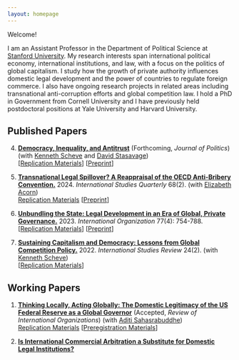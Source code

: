 ```yaml
---
layout: homepage
---
```


Welcome!


I am an Assistant Professor in the Department of Political Science at [Stanford University](https://politicalscience.stanford.edu/). My research interests span international political economy, international institutions, and law, with a focus on the politics of global capitalism. I study how the growth of private authority influences domestic legal development and the power of countries to regulate foreign commerce. I also have ongoing research projects in related areas including transnational anti-corruption efforts and global competition law. I hold a PhD in Government from Cornell University and I have previously held postdoctoral positions at Yale University and Harvard University.



## Published Papers

4. **[Democracy, Inequality, and Antitrust](https://doi.org/10.1086/736023)** (Forthcoming, *Journal of Politics*) <br>
(with [Kenneth Scheve](https://scheve-research.org/) and [David Stasavage](https://stasavage.com/)) <br> [[Replication Materials](https://dataverse.harvard.edu/dataset.xhtml?persistentId=doi:10.7910/DVN/GFENDZ)] [[Preprint](https://papers.ssrn.com/sol3/papers.cfm?abstract_id=4358176)]

3. **[Transnational Legal Spillover? A Reappraisal of the OECD Anti-Bribery Convention.](https://doi.org/10.1093/isq/sqae071)** 2024. *International Studies Quarterly* 68(2).
(with [Elizabeth Acorn](http://www.elizabethacorn.com)) <br> [Replication Materials](https://doi.org/10.7910/DVN/TJRLRZ) [[Preprint](/assets/papers/Acorn_Allen_2023_Spillover.pdf)]

2. **[Unbundling the State: Legal Development in an Era of Global, Private Governance.](https://doi.org/10.1017/S0020818323000218)** 2023. *International Organization* 77(4): 754-788. <br> [[Replication Materials](https://doi.org/10.7910/DVN/GSVW3C)] [[Preprint](/assets/papers/MAllen-unbundling-20230911.pdf)] 

1. **[Sustaining Capitalism and Democracy: Lessons from Global Competition Policy.](https://doi.org/10.1093/isr/viac018)** 2022. *International Studies Review* 24(2). (with [Kenneth Scheve](https://scheve-research.org/)) <br> [[Replication Materials](https://doi.org/10.7910/DVN/QCLWEM)] 

## Working Papers

1. **[Thinking Locally, Acting Globally: The Domestic Legitimacy of the US Federal Reserve as a Global Governor](/assets/papers/FedGlobalGov-20241006.pdf)** (Accepted, *Review of International Organizations*) (with [Aditi Sahasrabuddhe](https://aditisahasrabuddhe.com)) <br> [Replication Materials](https://doi.org/10.7910/DVN/NON9N3) [[Preregistration Materials](https://osf.io/axq5c/)]

2. **[Is International Commercial Arbitration a Substitute for Domestic Legal Institutions?](/assets/papers/MAllen-icasub-20220927.pdf)**



